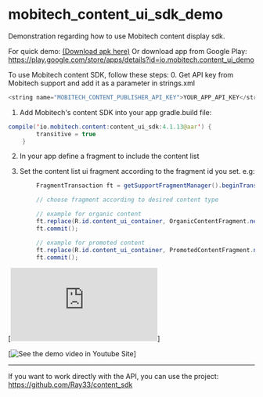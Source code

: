 # mobitech_content_ui_sdk_demo
Demonstration regarding how to use Mobitech content display sdk.


For quick demo: [(Download apk here)](https://www.dropbox.com/s/c2qn9lxbkdovw6s/content_ui_demo-release.apk?dl=1)
Or download app from Google Play: https://play.google.com/store/apps/details?id=io.mobitech.content_ui_demo

To use Mobitech content SDK, follow these steps:
0. Get API key from Mobitech support and add it as a parameter in strings.xml
```java
<string name="MOBITECH_CONTENT_PUBLISHER_API_KEY">YOUR_APP_API_KEY</string>
```

1. Add Mobitech's content SDK into your app gradle.build file:
```java
compile('io.mobitech.content:content_ui_sdk:4.1.13@aar') {
        transitive = true
    }
```

2. In your app define a fragment to include the content list

3. Set the content list ui fragment according to the fragment id you set.
e.g:
```java
        FragmentTransaction ft = getSupportFragmentManager().beginTransaction();

        // choose fragment according to desired content type

        // example for organic content
        ft.replace(R.id.content_ui_container, OrganicContentFragment.newInstance(), OrganicContentFragment.TAG);
        ft.commit();

        // example for promoted content
        ft.replace(R.id.content_ui_container, PromotedContentFragment.newInstance(), PromotedContentFragment.TAG);
        ft.commit();
```


[![See the demo video in YouKu Site](http://v.youku.com/v_show/id_XMzE3MTg3MTg0NA==.html)]

[![See the demo video in Youtube Site](https://youtu.be/rAqc3EF3G8U)]

----------------------------------
If you want to work directly with the API, you can use the project:
https://github.com/Ray33/content_sdk
